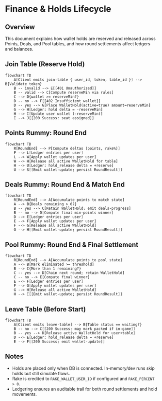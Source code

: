 Finance & Holds Lifecycle
=========================

Overview
--------
This document explains how wallet holds are reserved and released across Points, Deals, and Pool tables, and how round settlements affect ledgers and balances.

Join Table (Reserve Hold)
-------------------------

```mermaid
flowchart TD
    A[Client emits join-table { user_id, token, table_id }] --> B{Validate token}
    B -- invalid --> E[[401 Unauthorized]]
    B -- valid --> C[Compute reserveMin via rules]
    C --> D{wallet >= reserveMin?}
    D -- no --> F[[402 Insufficient wallet]]
    D -- yes --> G[Place WalletHold(active=true) amount=reserveMin]
    G --> H[Ledger: hold delta = -reserveMin]
    H --> I[Update user wallet (-reserveMin)]
    I --> J[[200 Success: seat assigned]]
```

Points Rummy: Round End
-----------------------

```mermaid
flowchart TD
    R[RoundEnd] --> P[Compute deltas (points, rake%)]
    P --> L[Ledger entries per user]
    L --> W[Apply wallet updates per user]
    W --> H[Release all active WalletHold for table]
    H --> U[Ledger: hold_release delta = +reserve]
    U --> S[[Emit wallet-update; persist RoundResult]]
```

Deals Rummy: Round End & Match End
----------------------------------

```mermaid
flowchart TD
    R[RoundEnd] --> A[Accumulate points to match state]
    A --> B{Deals remaining > 0?}
    B -- yes --> C[Retain WalletHold; emit deals-progress]
    B -- no --> D[Compute final min-points winner]
    D --> E[Ledger entries per user]
    E --> F[Apply wallet updates per user]
    F --> G[Release all active WalletHold]
    G --> H[[Emit wallet-update; persist RoundResult]]
```

Pool Rummy: Round End & Final Settlement
---------------------------------------

```mermaid
flowchart TD
    R[RoundEnd] --> A[Accumulate points to pool state]
    A --> B[Mark eliminated >= threshold]
    B --> C{More than 1 remaining?}
    C -- yes --> D[Chain next round; retain WalletHold]
    C -- no --> E[Compute final winner]
    E --> F[Ledger entries per user]
    F --> G[Apply wallet updates per user]
    G --> H[Release all active WalletHold]
    H --> I[[Emit wallet-update; persist RoundResult]]
```

Leave Table (Before Start)
--------------------------

```mermaid
flowchart TD
    A[Client emits leave-table] --> B{Table status == waiting?}
    B -- no --> C[[200 Success; may mark packed if in-game]]
    B -- yes --> D[Release active WalletHold for user+table]
    D --> E[Ledger: hold_release delta = +reserve]
    E --> F[[200 Success; emit wallet-update]]
```

Notes
-----
- Holds are placed only when DB is connected. In-memory/dev runs skip holds but still simulate flows.
- Rake is credited to `RAKE_WALLET_USER_ID` if configured and `RAKE_PERCENT > 0`.
- Ledgering ensures an auditable trail for both round settlements and hold movements.



